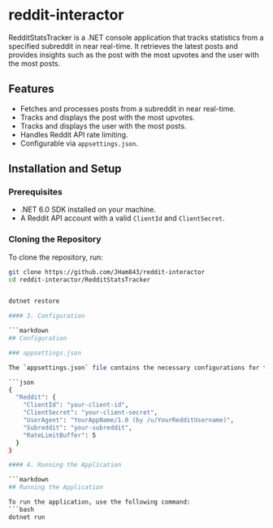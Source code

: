 # reddit-interactor

RedditStatsTracker is a .NET console application that tracks statistics from a specified subreddit in near real-time. It retrieves the latest posts and provides insights such as the post with the most upvotes and the user with the most posts.

## Features
- Fetches and processes posts from a subreddit in near real-time.
- Tracks and displays the post with the most upvotes.
- Tracks and displays the user with the most posts.
- Handles Reddit API rate limiting.
- Configurable via `appsettings.json`.

## Installation and Setup

### Prerequisites
- .NET 6.0 SDK installed on your machine.
- A Reddit API account with a valid `ClientId` and `ClientSecret`.

### Cloning the Repository
To clone the repository, run:
```bash
git clone https://github.com/JHam843/reddit-interactor
cd reddit-interactor/RedditStatsTracker


dotnet restore

#### 3. Configuration

```markdown
## Configuration

### appsettings.json

The `appsettings.json` file contains the necessary configurations for the application to interact with the Reddit API.

```json
{
  "Reddit": {
    "ClientId": "your-client-id",
    "ClientSecret": "your-client-secret",
    "UserAgent": "YourAppName/1.0 (by /u/YourRedditUsername)",
    "Subreddit": "your-subreddit",
    "RateLimitBuffer": 5
  }
}

#### 4. Running the Application

```markdown
## Running the Application

To run the application, use the following command:
```bash
dotnet run